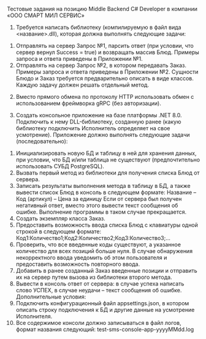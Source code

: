 Тестовые задания на позицию Middle Backend C# Developer
в компании «ООО СМАРТ МИЛ СЕРВИС»

1) Требуется написать библиотеку (компилируемую в файл вида <название>.dll),
которая должна выполнять следующие задачи:
  1. Отправлять на сервер Запрос №1, парсить ответ (при условии, что сервер
вернул Success = true) и возвращать массив Блюд. Примеры запроса и
ответа приведены в Приложении №1.
  2. Отправлять на сервер Запрос №2, в котором передавать Заказ. Примеры
запроса и ответа приведены в Приложении №2.
Сущности Блюдо и Заказ требуется предварительно описать в виде классов.
Каждую задачу должен решать отдельный метод.

2) Вместо прямого обмена по протоколу HTTP использовать обмен с
использованием фреймворка gRPC (без авторизации).

3) Создать консольное приложение на базе платформы .NET 8.0. Подключить к
нему DLL-библиотеку, созданную ранее (какую библиотеку подключить
Исполнитель определяет на свое усмотрение). Приложение должно выполнять
следующие задачи (последовательно):
  1. Инициализировать новую БД и таблицу в ней для хранения данных, при
условии, что БД и/или таблица не существуют (предпочтительно
использовать СУБД PostgreSQL).
  2. Вызвать первый метод из библиотеки для получения списка Блюд от
сервера.
  3. Записать результаты выполнения метода в таблицу в БД, а также вывести
список Блюд в консоль в следующем формате:
Название – Код (артикул) – Цена за единицу
Если от сервера был получен негативный ответ, вместо этого вывести
текст сообщения об ошибке. Выполнение программы в таком случае
прекращается.
  4. Создать экземпляр класса Заказ.
  5. Предоставить возможность ввода списка Блюд с клавиатуры одной
строкой в следующем формате:
Код1:Количество1;Код2:Количество2;Код3:Количество3;…
  6. Проверить, что все введенные коды существуют, а указанное количество
для всех позиций больше нуля. В случае обнаружения некорректного
ввода уведомить об этом пользователя и предоставить возможность
повторного ввода.
  7. Добавить в ранее созданный Заказ введенные позиции и отправить их на
сервер путем вызова из библиотеки второго метода.
  8. Вывести в консоль ответ от сервера: в случае успеха написать слово
УСПЕХ, в случае неудачи – текст сообщения об ошибке.
Дополнительные условия:
  1. Подключить конфигурационный файл appsettings.json, в котором
описать строку подключения к БД и другие данные на усмотрение
Исполнителя.
  2. Все содержимое консоли должно записываться в файл логов, формат
названия следующий:
test-sms-console-app-yyyyMMdd.log
